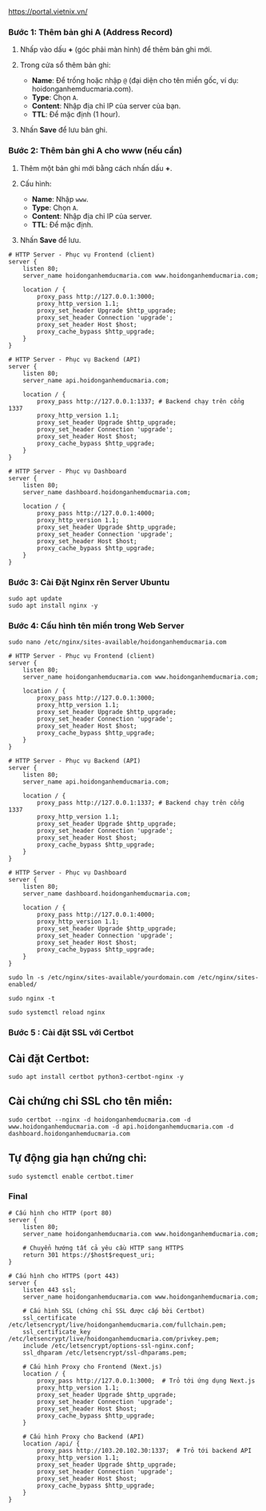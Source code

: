 
https://portal.vietnix.vn/

### Bước 1: Thêm bản ghi A (Address Record)
1. Nhấp vào dấu **+** (góc phải màn hình) để thêm bản ghi mới.
2. Trong cửa sổ thêm bản ghi:
   - **Name**: Để trống hoặc nhập `@` (đại diện cho tên miền gốc, ví dụ: hoidonganhemducmaria.com).
   - **Type**: Chọn `A`.
   - **Content**: Nhập địa chỉ IP của server của bạn.
   - **TTL**: Để mặc định (1 hour).

3. Nhấn **Save** để lưu bản ghi.

### Bước 2: Thêm bản ghi A cho www (nếu cần)
1. Thêm một bản ghi mới bằng cách nhấn dấu **+**.
2. Cấu hình:
   - **Name**: Nhập `www`.
   - **Type**: Chọn `A`.
   - **Content**: Nhập địa chỉ IP của server.
   - **TTL**: Để mặc định.

3. Nhấn **Save** để lưu.

```
# HTTP Server - Phục vụ Frontend (client)
server {
    listen 80;
    server_name hoidonganhemducmaria.com www.hoidonganhemducmaria.com;

    location / {
        proxy_pass http://127.0.0.1:3000;
        proxy_http_version 1.1;
        proxy_set_header Upgrade $http_upgrade;
        proxy_set_header Connection 'upgrade';
        proxy_set_header Host $host;
        proxy_cache_bypass $http_upgrade;
    }
}

# HTTP Server - Phục vụ Backend (API)
server {
    listen 80;
    server_name api.hoidonganhemducmaria.com;

    location / {
        proxy_pass http://127.0.0.1:1337; # Backend chạy trên cổng 1337
        proxy_http_version 1.1;
        proxy_set_header Upgrade $http_upgrade;
        proxy_set_header Connection 'upgrade';
        proxy_set_header Host $host;
        proxy_cache_bypass $http_upgrade;
    }
}

# HTTP Server - Phục vụ Dashboard
server {
    listen 80;
    server_name dashboard.hoidonganhemducmaria.com;

    location / {
        proxy_pass http://127.0.0.1:4000;
        proxy_http_version 1.1;
        proxy_set_header Upgrade $http_upgrade;
        proxy_set_header Connection 'upgrade';
        proxy_set_header Host $host;
        proxy_cache_bypass $http_upgrade;
    }
}

```

### Bước 3: Cài Đặt Nginx  rên Server Ubuntu
 ```
sudo apt update
sudo apt install nginx -y
```
### Bước 4: Cấu hình tên miền trong Web Server
```
sudo nano /etc/nginx/sites-available/hoidonganhemducmaria.com
```

```
# HTTP Server - Phục vụ Frontend (client)
server {
    listen 80;
    server_name hoidonganhemducmaria.com www.hoidonganhemducmaria.com;

    location / {
        proxy_pass http://127.0.0.1:3000;
        proxy_http_version 1.1;
        proxy_set_header Upgrade $http_upgrade;
        proxy_set_header Connection 'upgrade';
        proxy_set_header Host $host;
        proxy_cache_bypass $http_upgrade;
    }
}

# HTTP Server - Phục vụ Backend (API)
server {
    listen 80;
    server_name api.hoidonganhemducmaria.com;

    location / {
        proxy_pass http://127.0.0.1:1337; # Backend chạy trên cổng 1337
        proxy_http_version 1.1;
        proxy_set_header Upgrade $http_upgrade;
        proxy_set_header Connection 'upgrade';
        proxy_set_header Host $host;
        proxy_cache_bypass $http_upgrade;
    }
}

# HTTP Server - Phục vụ Dashboard
server {
    listen 80;
    server_name dashboard.hoidonganhemducmaria.com;

    location / {
        proxy_pass http://127.0.0.1:4000;
        proxy_http_version 1.1;
        proxy_set_header Upgrade $http_upgrade;
        proxy_set_header Connection 'upgrade';
        proxy_set_header Host $host;
        proxy_cache_bypass $http_upgrade;
    }
}
```

```
sudo ln -s /etc/nginx/sites-available/yourdomain.com /etc/nginx/sites-enabled/
```

```
sudo nginx -t 
```
```
sudo systemctl reload nginx
```
### Bước 5 : Cài đặt SSL với Certbot

## Cài đặt Certbot:
```
sudo apt install certbot python3-certbot-nginx -y
```
## Cài chứng chỉ SSL cho tên miền:
```
sudo certbot --nginx -d hoidonganhemducmaria.com -d www.hoidonganhemducmaria.com -d api.hoidonganhemducmaria.com -d dashboard.hoidonganhemducmaria.com
```

## Tự động gia hạn chứng chỉ:
```
sudo systemctl enable certbot.timer
```


### Final
```
# Cấu hình cho HTTP (port 80)
server {
    listen 80;
    server_name hoidonganhemducmaria.com www.hoidonganhemducmaria.com;

    # Chuyển hướng tất cả yêu cầu HTTP sang HTTPS
    return 301 https://$host$request_uri;
}

# Cấu hình cho HTTPS (port 443)
server {
    listen 443 ssl;
    server_name hoidonganhemducmaria.com www.hoidonganhemducmaria.com;

    # Cấu hình SSL (chứng chỉ SSL được cấp bởi Certbot)
    ssl_certificate /etc/letsencrypt/live/hoidonganhemducmaria.com/fullchain.pem;
    ssl_certificate_key /etc/letsencrypt/live/hoidonganhemducmaria.com/privkey.pem;
    include /etc/letsencrypt/options-ssl-nginx.conf;
    ssl_dhparam /etc/letsencrypt/ssl-dhparams.pem;

    # Cấu hình Proxy cho Frontend (Next.js)
    location / {
        proxy_pass http://127.0.0.1:3000;  # Trỏ tới ứng dụng Next.js
        proxy_http_version 1.1;
        proxy_set_header Upgrade $http_upgrade;
        proxy_set_header Connection 'upgrade';
        proxy_set_header Host $host;
        proxy_cache_bypass $http_upgrade;
    }

    # Cấu hình Proxy cho Backend (API)
    location /api/ {
        proxy_pass http://103.20.102.30:1337;  # Trỏ tới backend API
        proxy_http_version 1.1;
        proxy_set_header Upgrade $http_upgrade;
        proxy_set_header Connection 'upgrade';
        proxy_set_header Host $host;
        proxy_cache_bypass $http_upgrade;
    }
}

```
